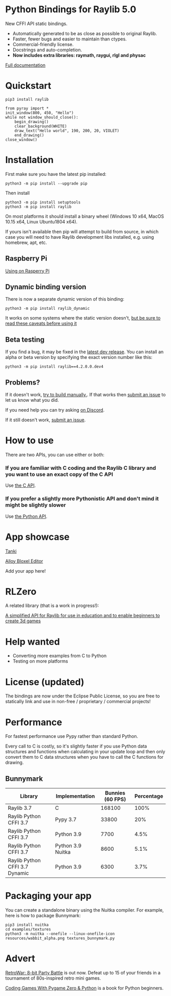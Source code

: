 # Python Bindings for Raylib 5.0

New CFFI API static bindings.
* Automatically generated to be as close as possible to 
original Raylib.
* Faster, fewer bugs and easier to maintain than ctypes.
* Commercial-friendly license.
* Docstrings and auto-completion.
* **Now includes extra libraries: raymath, raygui, rlgl and physac**

[Full documentation](http://electronstudio.github.io/raylib-python-cffi)

# Quickstart

`pip3 install raylib`

    from pyray import *
    init_window(800, 450, "Hello")
    while not window_should_close():
        begin_drawing()
        clear_background(WHITE)
        draw_text("Hello world", 190, 200, 20, VIOLET)
        end_drawing()
    close_window()


# Installation

First make sure you have the latest pip installed:

    python3 -m pip install --upgrade pip

Then install

    python3 -m pip install setuptools
    python3 -m pip install raylib

On most platforms it should install a binary wheel (Windows 10 x64, MacOS 10.15 x64, Linux Ubuntu1804 x64).

If yours isn't available then pip will attempt to build from source, in which case you will need to have Raylib development libs installed, e.g. 
using homebrew, apt, etc.

## Raspberry Pi

[Using on Rasperry Pi](RPI.rst)

## Dynamic binding version

There is now a separate dynamic version of this binding:

    python3 -m pip install raylib_dynamic

It works on some systems where the static version doesn't, [but be sure to read these caveats before using it](https://electronstudio.github.io/raylib-python-cffi/dynamic.html)

## Beta testing

If you find a bug, it may be fixed in the [latest dev release](https://github.com/electronstudio/raylib-python-cffi/releases).
You can install an alpha or beta version by specifying the exact version number like this:

    python3 -m pip install raylib==4.2.0.0.dev4

## Problems?

If it doesn't work, [try to build manually.](BUILDING.rst).  If that works then [submit an issue](https://github.com/electronstudio/raylib-python-cffi/issues)
to let us know what you did.

If you need help you can try asking [on Discord](https://discord.gg/raylib).

If it still doesn't work, [submit an issue](https://github.com/electronstudio/raylib-python-cffi/issues).


# How to use

There are two APIs, you can use either or both:

### If you are familiar with C coding and the Raylib C library and you want to use an exact copy of the C API

Use [the C API](https://electronstudio.github.io/raylib-python-cffi/raylib.html).

### If you prefer a slightly more Pythonistic API and don't mind it might be slightly slower

Use [the Python API](https://electronstudio.github.io/raylib-python-cffi/pyray.html).

# App showcase

[Tanki](https://github.com/pkulev/tanki)

[Alloy Bloxel Editor](https://pebaz.itch.io/alloy-bloxel-editor)

Add your app here!

# RLZero

A related library (that is a work in progress!):

[A simplified API for Raylib for use in education and to enable beginners to create 3d games](https://github.com/electronstudio/rlzero)

# Help wanted

 * Converting more examples from C to Python
 * Testing on more platforms

# License (updated)

The bindings are now under the Eclipse Public License, so you are free to
statically link and use in non-free / proprietary / commercial projects!

# Performance

For fastest performance use Pypy rather than standard Python.

Every call to C is costly, so it's slightly faster if you use Python data structures and functions when calculating
in your update loop
and then only convert them to C data structures when you have to call the C functions for drawing.

## Bunnymark


| Library                | Implementation    | Bunnies (60 FPS) | Percentage    |
| -------------          | -------------     | -------------    | ------------- |
| Raylib 3.7             | C                 | 168100           | 100%          |
| Raylib Python CFFI 3.7 | Pypy 3.7          | 33800            | 20%           |
| Raylib Python CFFI 3.7 | Python 3.9        | 7700             |  4.5%         |
| Raylib Python CFFI 3.7 | Python 3.9 Nuitka | 8600             |  5.1%         |
| Raylib Python CFFI 3.7 Dynamic | Python 3.9 | 6300             |  3.7%         |

# Packaging your app

You can create a standalone binary using the Nuitka compiler.  For example, here is how to package Bunnymark:

    pip3 install nuitka
    cd examples/textures
    python3 -m nuitka --onefile --linux-onefile-icon resources/wabbit_alpha.png textures_bunnymark.py

# Advert

[RetroWar: 8-bit Party Battle](https://store.steampowered.com/app/664240/RetroWar_8bit_Party_Battle/?git) is out now.  Defeat up to 15 of your friends in a tournament of 80s-inspired retro mini games.

[Coding Games With Pygame Zero & Python](https://github.com/electronstudio/pygame-zero-book) is 
a book for Python beginners.